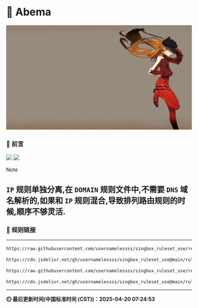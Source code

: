 
# 🧸 Abema
![](https://raw.githubusercontent.com/usernamelessss/picture-bed/main/images/202504042256831.jpg)
### 📣 前言
![](https://shields.io/badge/-移除重复规则-ff69b4) ![](https://shields.io/badge/-IP&nbsp;规则单独存放不与&nbsp;DOMAIN&nbsp;等混合-green)
> [!NOTE]
**`IP` 规则单独分离,在 `DOMAIN` 规则文件中,不需要 `DNS` 域名解析的,如果和 `IP` 规则混合,导致排列路由规则的时候,顺序不够灵活.**
---

###  🔗 规则链接
---

```url
https://raw.githubusercontent.com/usernamelessss/singbox_ruleset_use/refs/heads/main/rule/Abema/Abema_No_IP.json
```

```url
https://cdn.jsdelivr.net/gh/usernamelessss/singbox_ruleset_use@main/rule/Abema/Abema_No_IP.json
```

```url
https://raw.githubusercontent.com/usernamelessss/singbox_ruleset_use/refs/heads/main/rule/Abema/Abema_No_IP.srs
```

```url
https://cdn.jsdelivr.net/gh/usernamelessss/singbox_ruleset_use@main/rule/Abema/Abema_No_IP.srs
```

---
**⏲️ 最后更新时间(中国标准时间 (CST))：2025-04-20 07:24:53**